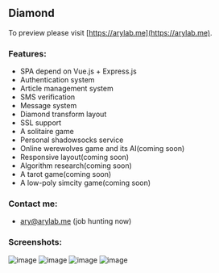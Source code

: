 ## Diamond

To preview please visit [https://arylab.me](https://arylab.me).

### Features:
* SPA depend on Vue.js + Express.js
* Authentication system 
* Article management system
* SMS verification
* Message system
* Diamond transform layout
* SSL support
* A solitaire game
* Personal shadowsocks service
* Online werewolves game and its AI(coming soon)
* Responsive layout(coming soon)
* Algorithm research(coming soon)
* A tarot game(coming soon)
* A low-poly simcity game(coming soon)

### Contact me:
* ary@arylab.me (job hunting now)

### Screenshots:
![image](https://github.com/Winterwrath/Diamond/raw/dev/1.png)
![image](https://github.com/Winterwrath/Diamond/raw/dev/2.png)
![image](https://github.com/Winterwrath/Diamond/raw/dev/3.png)
![image](https://github.com/Winterwrath/Diamond/raw/dev/4.png)
